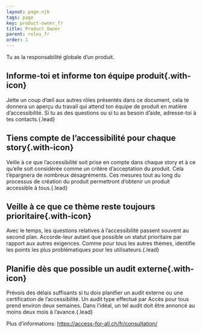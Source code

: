 ```yaml
---
layout: page.njk
tags: page
key: product-owner_fr
title: Product Owner
parent: roles_fr
order: 1
---
```


Tu as la responsabilité globale d’un produit.

## <sbb-icon name="circle-tick-medium"></sbb-icon> Informe-toi et informe ton équipe produit{.with-icon}
Jette un coup d’œil aux autres rôles présentés dans ce document, cela te donnera un aperçu du travail qui attend ton équipe de produit en matière d’accessibilité. Si tu as des questions ou si tu as besoin d’aide, adresse-toi à tes <sbb-link variant="inline" type="button" href="/{{page.lang}}/accessibility/introduction/contact/">contacts</sbb-link>.{.lead}

## <sbb-icon name="circle-tick-medium"></sbb-icon> Tiens compte de l’accessibilité pour chaque story{.with-icon}
Veille à ce que l’accessibilité soit prise en compte dans chaque story et à ce qu’elle soit considérée comme un critère d’acceptation du produit. Cela t’épargnera de nombreux désagréments. Ces mesures tout au long du processus de création du produit permettront d’obtenir un produit accessible à tous.{.lead}

## <sbb-icon name="circle-tick-medium"></sbb-icon> Veille à ce que ce thème reste toujours prioritaire{.with-icon}
Avec le temps, les questions relatives à l’accessibilité passent souvent au second plan. Accorde-leur autant que possible un statut prioritaire par rapport aux autres exigences. Comme pour tous les autres thèmes, identifie les points les plus problématiques pour les utilisateurs.{.lead}

## <sbb-icon name="circle-tick-medium"></sbb-icon> Planifie dès que possible un audit externe{.with-icon}
Prévois des délais suffisants si tu dois planifier un audit externe ou une  <sbb-link variant="inline" type="button" href="/{{page.lang}}/accessibility/introduction/further-information/">certification</sbb-link> de l’accessibilité. Un audit type effectué par Accès pour tous prend environ deux semaines. Dans l’idéal, un tel audit doit être annoncé au moins deux mois à l’avance.{.lead}

Plus d’informations: <sbb-link variant="inline" type="button" target="_blank" href="https://access-for-all.ch/fr/consultation/">https://access-for-all.ch/fr/consultation/</sbb-link>
